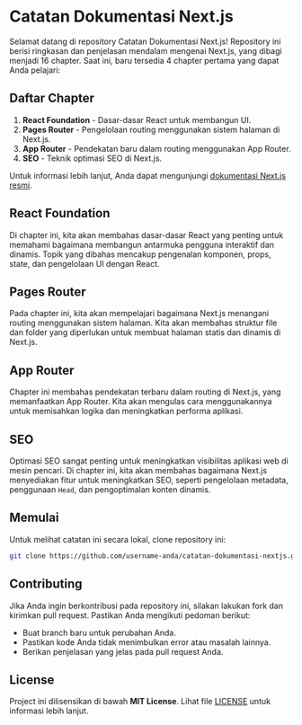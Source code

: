 # Catatan Dokumentasi Next.js

Selamat datang di repository Catatan Dokumentasi Next.js! Repository ini berisi ringkasan dan penjelasan mendalam mengenai Next.js, yang dibagi menjadi 16 chapter. Saat ini, baru tersedia 4 chapter pertama yang dapat Anda pelajari:

## Daftar Chapter

1. **React Foundation** - Dasar-dasar React untuk membangun UI.
2. **Pages Router** - Pengelolaan routing menggunakan sistem halaman di Next.js.
3. **App Router** - Pendekatan baru dalam routing menggunakan App Router.
4. **SEO** - Teknik optimasi SEO di Next.js.

Untuk informasi lebih lanjut, Anda dapat mengunjungi [dokumentasi Next.js resmi](https://nextjs.org/learn).

## React Foundation

Di chapter ini, kita akan membahas dasar-dasar React yang penting untuk memahami bagaimana membangun antarmuka pengguna interaktif dan dinamis. Topik yang dibahas mencakup pengenalan komponen, props, state, dan pengelolaan UI dengan React.

## Pages Router

Pada chapter ini, kita akan mempelajari bagaimana Next.js menangani routing menggunakan sistem halaman. Kita akan membahas struktur file dan folder yang diperlukan untuk membuat halaman statis dan dinamis di Next.js.

## App Router

Chapter ini membahas pendekatan terbaru dalam routing di Next.js, yang memanfaatkan App Router. Kita akan mengulas cara menggunakannya untuk memisahkan logika dan meningkatkan performa aplikasi.

## SEO

Optimasi SEO sangat penting untuk meningkatkan visibilitas aplikasi web di mesin pencari. Di chapter ini, kita akan membahas bagaimana Next.js menyediakan fitur untuk meningkatkan SEO, seperti pengelolaan metadata, penggunaan `Head`, dan pengoptimalan konten dinamis.

## Memulai

Untuk melihat catatan ini secara lokal, clone repository ini:

```bash
git clone https://github.com/username-anda/catatan-dokumentasi-nextjs.git
```
## Contributing
Jika Anda ingin berkontribusi pada repository ini, silakan lakukan fork dan kirimkan pull request. Pastikan Anda mengikuti pedoman berikut:
- Buat branch baru untuk perubahan Anda.
- Pastikan kode Anda tidak menimbulkan error atau masalah lainnya.
- Berikan penjelasan yang jelas pada pull request Anda.

## License
Project ini dilisensikan di bawah **MIT License**. Lihat file [LICENSE](LICENSE) untuk informasi lebih lanjut.
